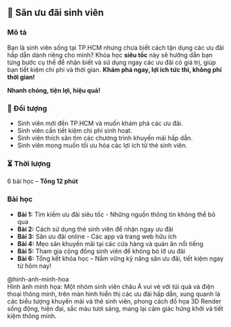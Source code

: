 ## 📌 Săn ưu đãi sinh viên  

### Mô tả  
Bạn là sinh viên sống tại TP.HCM nhưng chưa biết cách tận dụng các ưu đãi hấp dẫn dành riêng cho mình? Khóa học **siêu tốc** này sẽ hướng dẫn bạn từng bước cụ thể để nhận biết và sử dụng ngay các ưu đãi có giá trị, giúp bạn tiết kiệm chi phí và thời gian. **Khám phá ngay, lợi ích tức thì, không phí thời gian!**

**Nhanh chóng, tiện lợi, hiệu quả!**  

### 🎯 Đối tượng  
- Sinh viên mới đến TP.HCM và muốn khám phá các ưu đãi.
- Sinh viên cần tiết kiệm chi phí sinh hoạt.
- Sinh viên thích săn tìm các chương trình khuyến mãi hấp dẫn.
- Sinh viên mong muốn tối ưu hóa các lợi ích từ thẻ sinh viên.

### ⏳ Thời lượng  
6 bài học – **Tổng 12 phút**

### Bài học  
- **Bài 1:** Tìm kiếm ưu đãi siêu tốc - Những nguồn thông tin không thể bỏ qua  
- **Bài 2:** Cách sử dụng thẻ sinh viên để nhận ngay ưu đãi  
- **Bài 3:** Săn ưu đãi online - Các app và trang web hữu ích  
- **Bài 4:** Mẹo săn khuyến mãi tại các cửa hàng và quán ăn nổi tiếng  
- **Bài 5:** Tham gia cộng đồng sinh viên để không bỏ lỡ ưu đãi  
- **Bài 6:** Tổng kết khóa học – Nắm vững kỹ năng săn ưu đãi, tiết kiệm ngay từ hôm nay!  

@hinh-anh-minh-hoa  
Hình ảnh minh họa: Một nhóm sinh viên châu Á vui vẻ với túi quà và điện thoại thông minh, trên màn hình hiển thị các ưu đãi hấp dẫn, xung quanh là các biểu tượng khuyến mãi và thẻ sinh viên, phong cách đồ họa 3D Render sống động, hiện đại, sắc màu tươi sáng, mang lại cảm giác hứng khởi và tiết kiệm thông minh.